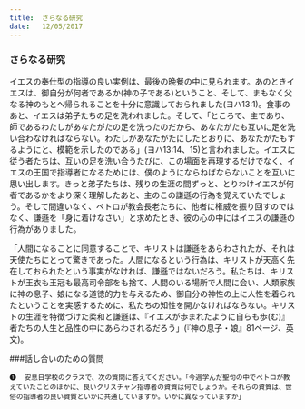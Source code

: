 ```yaml
---
title:  さらなる研究
date:   12/05/2017
---
```


### さらなる研究

イエスの奉仕型の指導の良い実例は、最後の晩餐の中に見られます。あのときイエスは、御自分が何者であるか(神の子である)ということ、そして、まもなく父なる神のもとへ帰られることを十分に意識しておられました(ヨハ13:1)。食事のあと、イエスは弟子たちの足を洗われました。そして、「ところで、主であり、師であるわたしがあなたがたの足を洗ったのだから、あなたがたも互いに足を洗い合わなければならない。わたしがあなたがたにしたとおりに、あなたがたもするようにと、模範を示したのである」(ヨハ13:14、15)と言われました。イエスに従う者たちは、互いの足を洗い合うたびに、この場面を再現するだけでなく、イエスの王国で指導者になるためには、僕のようにならねばならないことを互いに思い出します。きっと弟子たちは、残りの生涯の間ずっと、とりわけイエスが何者であるかをより深く理解したあと、主のこの謙遜の行為を覚えていたでしょう。そして間違いなく、ペトロが教会長老たちに、他者に権威を振り回すのではなく、謙遜を「身に着けなさい」と求めたとき、彼の心の中にはイエスの謙遜の行為がありました。

「人間になることに同意することで、キリストは謙遜をあらわされたが、それは天使たちにとって驚きであった。人間になるという行為は、キリストが天高く先在しておられたという事実がなければ、謙遜ではないだろう。私たちは、キリストが王衣も王冠も最高司令部をも捨て、人間のいる場所で人間に会い、人類家族に神の息子、娘になる道徳的力を与えるため、御自分の神性の上に人性を着られたということを実感するために、私たちの知性を開かなければならない。キリストの生涯を特徴づけた柔和と謙遜は、『イエスが歩まれたように自らも歩(む)』者たちの人生と品性の中にあらわされるだろう」(『神の息子・娘』81ページ、英文)。

###話し合いのための質問

`❶	安息日学校のクラスで、次の質問に答えてください。「今週学んだ聖句の中でペトロが教えていたことのほかに、良いクリスチャン指導者の資質は何でしょうか。それらの資質は、世俗の指導者の良い資質といかに共通していますか。いかに異なっていますか」`
